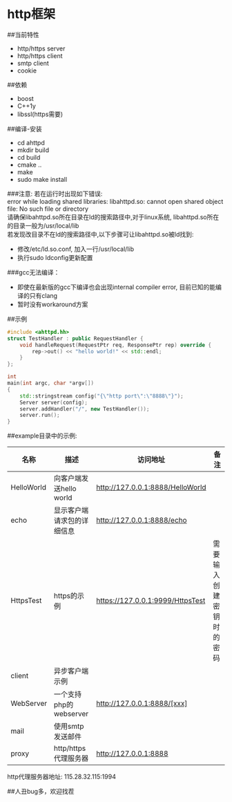 http框架
===================

##当前特性
- http/https server
- http/https client
- smtp client
- cookie

##依赖
- boost
- C++1y  
- libssl(https需要)  

##编译-安装
- cd ahttpd  
- mkdir build  
- cd build  
- cmake ..  
- make  
- sudo make install

###注意:
若在运行时出现如下错误:  
error while loading shared libraries: libahttpd.so: cannot open shared object file: No such file or directory  
请确保libahttpd.so所在目录在ld的搜索路径中,对于linux系统, libahttpd.so所在的目录一般为/usr/local/lib  
若发现改目录不在ld的搜索路径中,以下步骤可让libahttpd.so被ld找到:  
- 修改/etc/ld.so.conf, 加入一行/usr/local/lib  
- 执行sudo ldconfig更新配置   

###gcc无法编译：
- 即使在最新版的gcc下编译也会出现internal compiler error, 目前已知的能编译的只有clang
- 暂时没有workaround方案

##示例
```c++
#include <ahttpd.hh>
struct TestHandler : public RequestHandler {
	void handleRequest(RequestPtr req, ResponsePtr rep) override {
		rep->out() << "hello world!" << std::endl;
	}
};

int
main(int argc, char *argv[])
{
	std::stringstream config("{\"http port\":\"8888\"}");
	Server server(config);
	server.addHandler("/", new TestHandler());
	server.run();
}
```
##example目录中的示例:

|   名称     |         描述                |             访问地址                 |           备注                    |
|------------|-----------------------------|--------------------------------------|-----------------------------------|
| HelloWorld | 向客户端发送hello world	   | http://127.0.0.1:8888/HelloWorld     |		             	      |
|   echo     | 显示客户端请求包的详细信息  | http://127.0.0.1:8888/echo           |	              		      |
| HttpsTest  | https的示例		   | https://127.0.0.1:9999/HttpsTest     |  需要输入创建密钥时的密码         |
|   client   | 异步客户端示例	           |				          |				      |
|  WebServer | 一个支持php的webserver      | http://127.0.0.1:8888/[xxx]          | 				      |
|   mail     | 使用smtp发送邮件		   |					  |				      |
|   proxy    | http/https代理服务器	   | http://127.0.0.1:8888		  | 				      |  

http代理服务器地址: 115.28.32.115:1994 

##人丑bug多，欢迎找茬
